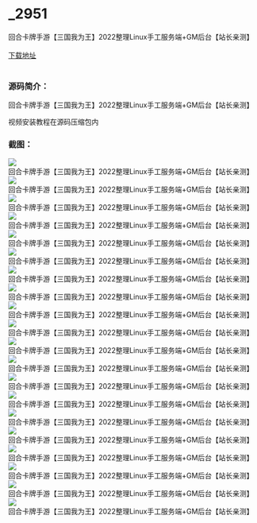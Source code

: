 # _2951
回合卡牌手游【三国我为王】2022整理Linux手工服务端+GM后台【站长亲测】
<br/></br>
[下载地址](https://www.uuid2.com/2951.html "下载地址")
<br/></br>
<h3>源码简介：</h3>
<p>回合卡牌手游【三国我为王】2022整理Linux手工服务端+GM后台【站长亲测】<p>
<p>视频安装教程在源码压缩包内<p>
<h3>截图：</h3>
<img src="https://www.uuid2.com/wp-content/uploads/img/202206/5d47626377.jpg" alt="回合卡牌手游【三国我为王】2022整理Linux手工服务端+GM后台【站长亲测】"><img src="https://www.uuid2.com/wp-content/uploads/img/202206/5d47626478.jpg" alt="回合卡牌手游【三国我为王】2022整理Linux手工服务端+GM后台【站长亲测】"><img src="https://www.uuid2.com/wp-content/uploads/img/202206/f2f0b4d253.jpg" alt="回合卡牌手游【三国我为王】2022整理Linux手工服务端+GM后台【站长亲测】"><img src="https://www.uuid2.com/wp-content/uploads/img/202206/f2f0b4d856.jpg" alt="回合卡牌手游【三国我为王】2022整理Linux手工服务端+GM后台【站长亲测】"><img src="https://www.uuid2.com/wp-content/uploads/img/202206/f2f0b4d382.jpg" alt="回合卡牌手游【三国我为王】2022整理Linux手工服务端+GM后台【站长亲测】"><img src="https://www.uuid2.com/wp-content/uploads/img/202206/f2f0b4d296.jpg" alt="回合卡牌手游【三国我为王】2022整理Linux手工服务端+GM后台【站长亲测】"><img src="https://www.uuid2.com/wp-content/uploads/img/202206/f2f0b4d639.jpg" alt="回合卡牌手游【三国我为王】2022整理Linux手工服务端+GM后台【站长亲测】"><img src="https://www.uuid2.com/wp-content/uploads/img/202206/f2f0b4d462.jpg" alt="回合卡牌手游【三国我为王】2022整理Linux手工服务端+GM后台【站长亲测】"><img src="https://www.uuid2.com/wp-content/uploads/img/202206/f2f0b4d438.jpg" alt="回合卡牌手游【三国我为王】2022整理Linux手工服务端+GM后台【站长亲测】"><img src="https://www.uuid2.com/wp-content/uploads/img/202206/19fda23851.jpg" alt="回合卡牌手游【三国我为王】2022整理Linux手工服务端+GM后台【站长亲测】"><img src="https://www.uuid2.com/wp-content/uploads/img/202206/19fda23188.jpg" alt="回合卡牌手游【三国我为王】2022整理Linux手工服务端+GM后台【站长亲测】"><img src="https://www.uuid2.com/wp-content/uploads/img/202206/19fda23899.jpg" alt="回合卡牌手游【三国我为王】2022整理Linux手工服务端+GM后台【站长亲测】"><img src="https://www.uuid2.com/wp-content/uploads/img/202206/19fda23952.jpg" alt="回合卡牌手游【三国我为王】2022整理Linux手工服务端+GM后台【站长亲测】"><img src="https://www.uuid2.com/wp-content/uploads/img/202206/19fda23394.jpg" alt="回合卡牌手游【三国我为王】2022整理Linux手工服务端+GM后台【站长亲测】"><img src="https://www.uuid2.com/wp-content/uploads/img/202206/19fda23359.jpg" alt="回合卡牌手游【三国我为王】2022整理Linux手工服务端+GM后台【站长亲测】"><img src="https://www.uuid2.com/wp-content/uploads/img/202206/19fda23708.jpg" alt="回合卡牌手游【三国我为王】2022整理Linux手工服务端+GM后台【站长亲测】"><img src="https://www.uuid2.com/wp-content/uploads/img/202206/19fda23754.jpg" alt="回合卡牌手游【三国我为王】2022整理Linux手工服务端+GM后台【站长亲测】"><img src="https://www.uuid2.com/wp-content/uploads/img/202206/f15de51989.jpg" alt="回合卡牌手游【三国我为王】2022整理Linux手工服务端+GM后台【站长亲测】"><img src="https://www.uuid2.com/wp-content/uploads/img/202206/f15de51150.jpg" alt="回合卡牌手游【三国我为王】2022整理Linux手工服务端+GM后台【站长亲测】"><img src="https://www.uuid2.com/wp-content/uploads/img/202206/f15de51818.jpg" alt="回合卡牌手游【三国我为王】2022整理Linux手工服务端+GM后台【站长亲测】">
